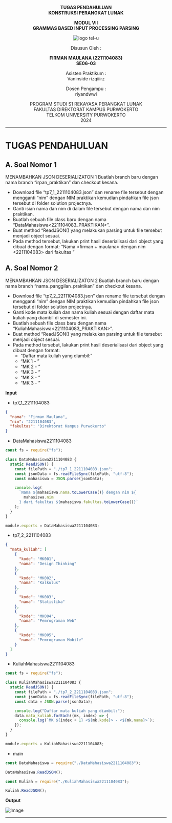 <div align="center">

**TUGAS PENDAHULUAN**  
**KONSTRUKSI PERANGKAT LUNAK**

**MODUL VII**  
**GRAMMAS BASED INPUT PROCESSING PARSING**

![logo tel-u](https://github.com/user-attachments/assets/3a44181d-9c92-47f6-8cf0-87755117fd99)

Disusun Oleh :

**FIRMAN MAULANA (2211104083)**  
**SE06-03**

Asisten Praktikum :  
Vaninside
rizqiiirz

Dosen Pengampu :  
riyandwwi

PROGRAM STUDI S1 REKAYASA PERANGKAT LUNAK  
FAKULTAS DIREKTORAT KAMPUS PURWOKERTO  
TELKOM UNIVERSITY PURWOKERTO  
2024

</div>

---

# TUGAS PENDAHULUAN

## A. Soal Nomor 1

MENAMBAHKAN JSON DESERIALIZATON 1
Buatlah branch baru dengan nama branch “irpan_praktikan” dan checkout kesana.
- Download file “tp7_1_2211104083.json” dan rename file tersebut dengan mengganti “nim”
dengan NIM praktikan kemudian pindahkan file json tersebut di folder solution
projectnya.
- Ganti isian nama dan nim di dalam file tersebut dengan nama dan nim praktikan.
- Buatlah sebuah file class baru dengan nama “DataMahasiswa<2211104083_PRAKTIKAN>”.
- Buat method “ReadJSON() yang melakukan parsing untuk file tersebut menjadi object
sesuai.
- Pada method tersebut, lakukan print hasil deserialisasi dari object yang dibuat dengan
format:
“Nama <firman + maulana> dengan nim <2211104083> dari fakultas <informatika>”

## A. Soal Nomor 2

MENAMBAHKAN JSON DESERIALIZATON 2
Buatlah branch baru dengan nama branch “nama_panggilan_praktikan” dan checkout kesana.
- Download file “tp7_2_2211104083.json” dan rename file tersebut dengan mengganti “nim” dengan
NIM praktikan kemudian pindahkan file json tersebut di folder solution projectnya.
- Ganti kode mata kuliah dan nama kuliah sesuai dengan daftar mata kuliah yang diambil di
semester ini.
- Buatlah sebuah file class baru dengan nama “KuliahMahasiswa<2211104083_PRAKTIKAN>”.
- Buat method “ReadJSON() yang melakukan parsing untuk file tersebut menjadi object
sesuai.
- Pada method tersebut, lakukan print hasil deserialisasi dari object yang dibuat dengan format:
    - “Daftar mata kuliah yang diambil:”
    - “MK 1 <Design Thinking> - <Design Thinking>”
    - “MK 2 <Kalkulus> - <Kalkulus>”
    - “MK 3 <Statistika> - <Statistika>”
    - “MK 3 <Pemrograman Web> - <Pemrograman Web>”
    - “MK 3 <Pemrograman Mobile> - <Pemrograman Mobile>”

**Input**

- tp7_1_2211104083

```json
{
  "nama": "Firman Maulana",
  "nim": "2211104083",
  "fakultas": "Direktorat Kampus Purwokerto"
}
```

- DataMahasiswa2211104083

```js
const fs = require("fs");

class DataMahasiswa2211104083 {
  static ReadJSON() {
    const filePath = "./tp7_1_2211104083.json";
    const jsonData = fs.readFileSync(filePath, "utf-8");
    const mahasiswa = JSON.parse(jsonData);

    console.log(
      `Nama ${mahasiswa.nama.toLowerCase()} dengan nim ${
        mahasiswa.nim
      } dari fakultas ${mahasiswa.fakultas.toLowerCase()}`
    );
  }
}

module.exports = DataMahasiswa2211104083;
```

- tp7_2_2211104083

```json
{
  "mata_kuliah": [
    {
      "kode": "MK001",
      "nama": "Design Thinking"
    },
    {
      "kode": "MK002",
      "nama": "Kalkulus"
    },
    {
      "kode": "MK003",
      "nama": "Statistika"
    },
    {
      "kode": "MK004",
      "nama": "Pemrograman Web"
    },
    {
      "kode": "MK005",
      "nama": "Pemrograman Mobile"
    }
  ]
}
```

- KuliahMahasiswa2211104083

```js
const fs = require("fs");

class KuliahMahasiswa2211104083 {
  static ReadJSON() {
    const filePath = "./tp7_2_2211104083.json";
    const jsonData = fs.readFileSync(filePath, "utf-8");
    const data = JSON.parse(jsonData);

    console.log("Daftar mata kuliah yang diambil:");
    data.mata_kuliah.forEach((mk, index) => {
      console.log(`MK ${index + 1} <${mk.kode}> - <${mk.nama}>`);
    });
  }
}

module.exports = KuliahMahasiswa2211104083;
```

- main

```js
const DataMahasiswa = require("./DataMahasiswa2211104083");

DataMahasiswa.ReadJSON();

const Kuliah = require("./KuliahMahasiswa2211104083");

Kuliah.ReadJSON();
```

**Output**

![Image](https://github.com/user-attachments/assets/7c819921-f064-466f-b5f6-398972b98609)

---